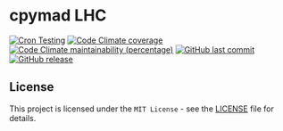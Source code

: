 # cpymad LHC 

[![Cron Testing](https://github.com/JoschD/cpymad_lhc/workflows/Cron%20Testing/badge.svg)](https://github.com/JoschD/cpymad_lhc/actions?query=workflow%3A%22Cron+Testing%22)
[![Code Climate coverage](https://img.shields.io/codeclimate/coverage/JoschD/cpymad_lhc.svg?style=popout)](https://codeclimate.com/github/JoschD/cpymad_lhc)
[![Code Climate maintainability (percentage)](https://img.shields.io/codeclimate/maintainability-percentage/JoschD/cpymad_lhc.svg?style=popout)](https://codeclimate.com/github/JoschD/cpymad_lhc)
[![GitHub last commit](https://img.shields.io/github/last-commit/JoschD/cpymad_lhc.svg?style=popout)](https://github.com/JoschD/cpymad_lhc/)
[![GitHub release](https://img.shields.io/github/release/JoschD/cpymad_lhc.svg?style=popout)](https://github.com/JoschD/cpymad_lhc/)

[comment]: <> ([![DOI]&#40;https://zenodo.org/badge/DOI/10.5281/zenodo.5070986.svg&#41;]&#40;https://doi.org/10.5281/zenodo.5070986&#41;)

## License

This project is licensed under the `MIT License` - see the [LICENSE](LICENSE) file for details.